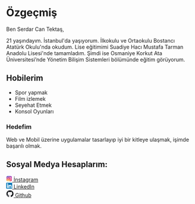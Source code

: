 # Özgeçmiş

Ben Serdar Can Tektaş,

21 yaşındayım. İstanbul'da yaşıyorum. İlkokulu ve Ortaokulu Bostancı Atatürk Okulu'nda okudum. Lise eğitimimi Suadiye Hacı Mustafa Tarman Anadolu Lisesi'nde tamamladım. Şimdi ise Osmaniye Korkut Ata Üniversitesi’nde Yönetim Bilişim Sistemleri bölümünde eğitim görüyorum.

## Hobilerim

* Spor yapmak
* Film izlemek
* Seyehat Etmek
* Konsol Oyunları

### Hedefim
Web ve Mobil üzerine uygulamalar tasarlayıp iyi bir kitleye ulaşmak, işimde başarılı olmak.

## Sosyal Medya Hesaplarım:<br>
<a href="https://www.instagram.com/serdarcan_1903/" target="_blank" ><img src="instagramsimgesi.png"  height="16" width="16"/> İnstagram</a><br>
<a href="https://www.linkedin.com/in/serdar-can-tekta%C5%9F-80118a224" target="_blank" ><img src="linkedinsimgesi.png"  height="16" width="16"/> LinkedIn</a><br>
<a href="https://github.com/SerdarCanTektas " target="_blank" > <img src="githubsimgesi.jpg"  height="20" width="20"/> Github</a><br>
